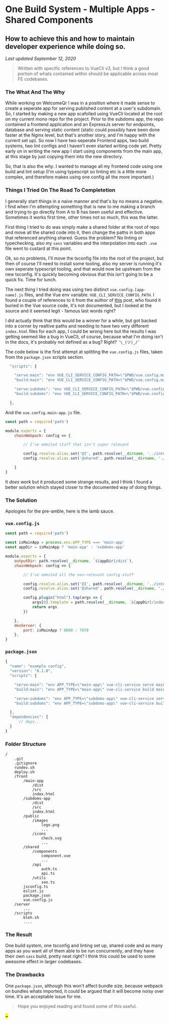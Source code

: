 # One Build System - Multiple Apps - Shared Components
## How to achieve this and how to maintain developer experience while doing so.
_Last updated September 12, 2020_

> Written with specific references to VueCli v3, but I think a good portion of whats contained within should be applicable across most FE codebases.

### The What And The Why

While working on WelcomeQr I was in a position where it made sense to create a seperate app for serving published content at a user's subdomain. So, I started by making a new app scafolled using VueCli located at the root on my current mono repo for the project. Prior to the subdoms app, the repo contained a frontend application and an ExpressJs server for endpoints, database and serving static content (static could possibly have been done faster at the Nginx level, but that's another story, and I'm happy with the current set up). So now I have two seperate Frontend apps, two build systems, two lint configs and I haven't even started writing code yet. Pretty early on in writing the new app I start using components from the main app, at this stage by just copying them into the new directory.

So, that is also the _why_. I wanted to manage all my frontend code using one build and lint setup (I'm using typescript so linting etc is a little more complex, and therefore makes using one config all the more important.)

### Things I Tried On The Road To Completetion

I generally start things in a naive manner and that's by no means a negative. I find when I'm attempting something that is new to me making a branch and trying to go directly from A to B has been useful and effective. Sometimes it works first time, other times not so much, this was the latter.

First thing I tried to do was simply make a shared folder at the root of repo and move all the shared code into it, then change the paths in both apps that referenced anything shared. Guess the problem? No linting or typechecking, also my `sass` variables and the interpolation into each `.vue` file went to custard at this point.

Ok, so no problems, I'll move the tsconfig file into the root of the project, but then of course I'll need to install some tooling, also my server is running it's own seperate typescript tooling, and that would now be upstream from the new tsconfig. It's quickly becoming obvious that this isn't going to be a quick fix. Time for lunch.

The next thing I tried doing was using two distinct `vue.config.[app-name].js` files, and the Vue env variable: `VUE_CLI_SERVICE_CONFIG_PATH`. I found a couple of references to it from the author of [this](https://serebrov.github.io/html/2020-05-03-vue-cli-multiple-configs.html) post, who found it buried in the Vue source code, it's not documented, but I looked at the source and it seemed legit - famous last words right?

I did actually think that this would be a winner for a while, but got backed into a corner by realtive paths and needing to have two very different `index.html` files for each app, I could be wrong here but the results I was getting seemed like a bug in VueCli, of course, because what I'm doing isn't in the docs, it's probably not defined as a bug? Right?  `¯\_(ツ)_/¯`

The code below is the first attempt at splitting the `vue.config.js` files, taken from the `package.json` scripts section.
```javascript
  "scripts": {

    "serve:main": "env VUE_CLI_SERVICE_CONFIG_PATH=\"$PWD/vue.config.main.js\" vue-cli-service serve main-app/src/main.ts --dest main-app/dist",
    "build:main": "env VUE_CLI_SERVICE_CONFIG_PATH=\"$PWD/vue.config.main.js\" vue-cli-service build --dest main-app/dist main-app/src/main.ts",

    "serve:subdoms": "env VUE_CLI_SERVICE_CONFIG_PATH=\"$PWD/vue.config.subdoms.js\" vue-cli-service serve subdoms-app/src/main.ts",
    "build:subdoms": "env VUE_CLI_SERVICE_CONFIG_PATH=\"$PWD/vue.config.subdoms.js\" vue-cli-service build --dest subdoms-app/dist subdoms-app/src/main.ts"

  },
```

And the `vue.config.main-app.js` file.
```javascript
const path = require('path')

module.exports = {
    chainWebpack: config => {

        // I've ommited stuff that isn't super relevant

        config.resolve.alias.set('@I', path.resolve(__dirname, '../interfaces'))
        config.resolve.alias.set('@shared', path.resolve(__dirname, './shared'))

    }
}
```

It _does work_ but it produced some strange results, and I think I found a better solution which stayed closer to the documented way of doing things.

### The Solution
Apologies for the pre-amble, here is the lamb sauce.

### `vue.config.js`
```javascript
const path = require('path')

const isMainApp = process.env.APP_TYPE === 'main-app'
const appDir = isMainApp ? 'main-app' : 'subdoms-app'

module.exports = {
    outputDir: path.resolve(__dirname, `${appDir}/dist`),
    chainWebpack: config => {

        // I've ommited all the non-relevant config stuff

        config.resolve.alias.set('@I', path.resolve(__dirname, '../interfaces'))
        config.resolve.alias.set('@shared', path.resolve(__dirname, './shared'))

        config.plugin("html").tap(args => {
            args[0].template = path.resolve(__dirname, `${appDir}/index.html`)
            return args
        })

    },
    devServer: {
        port: isMainApp ? 8080 : 7070
    },
}
```

### `package.json`
```javascript
{
  "name": "example config",
  "version": "0.1.0",
  "scripts": {

    "serve:main": "env APP_TYPE=\"main-app\" vue-cli-service serve main-app/src/main.ts",
    "build:main": "env APP_TYPE=\"main-app\" vue-cli-service build main-app/src/main.ts",

    "serve:subdoms": "env APP_TYPE=\"subdoms-app\" vue-cli-service serve subdoms-app/src/main.ts",
    "build:subdoms": "env APP_TYPE=\"subdoms-app\" vue-cli-service build subdoms-app/src/main.ts"

  },
  "dependencies": {
      // deps...
  }
}
```

### Folder Structure
```
/
    .git
    .gitignore
    rundev.sh
    deploy.sh
    /front
        /main-app
            /dist
            /src
            index.html
        /subdoms-app
            /dist
            /src
            index.html
        /public
            /images
                logo.png
                ...
            /icons
                check.svg
                ...
        /shared
            /components
                component.vue
                ...
            /api
                auth.ts
                api.ts
            /utils
                seo.ts
        jsconfig.ts
        eslint.js
        package.json
        vue.config.js
    /server
        ...
    /scripts
        bleh.sh
        ....
```

### The Result

One build system, one tsconfig and linting set up, shared code and as many apps as you want all of them able to be run concurrently, and they have their own `sass` build, pretty neat right? I think this could be used to some awesome effect in larger codebases.

### The Drawbacks

One `package.json`, although this won't affect bundle size, because webpack on bundles whats imported, it could be argued that it will become noisy over time. It's an acceptable issue for me.

> Hope you enjoyed reading and found some of this useful.

<mark class="divider">~</mark>